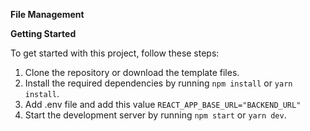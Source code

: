 **File Management**

**Getting Started**

To get started with this project, follow these steps:
1. Clone the repository or download the template files.
2. Install the required dependencies by running ```npm install``` or ```yarn install```.
3. Add .env file and add this value ```REACT_APP_BASE_URL="BACKEND_URL"```
4. Start the development server by running ```npm start``` or ```yarn dev```.
